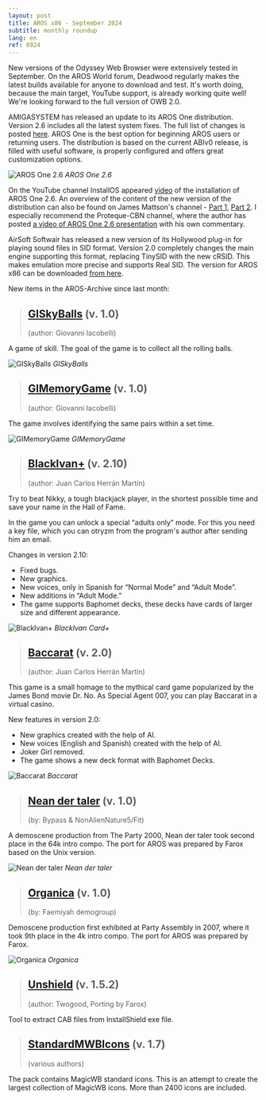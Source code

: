 ```yaml
---
layout: post
title: AROS x86 - September 2024
subtitle: monthly roundup
lang: en
ref: 0924
---
```


New versions of the Odyssey Web Browser were extensively tested in September. On the AROS World forum, Deadwood regularly makes the latest builds available for anyone to download and test. It's worth doing, because the main target, YouTube support, is already working quite well! We're looking forward to the full version of OWB 2.0.

AMIGASYSTEM has released an update to its AROS One distribution. Version 2.6 includes all the latest system fixes. The full list of changes is posted [here](https://arosworld.org/infusions/forum/viewthread.php?thread_id=1124&pid=6231#post_6231). AROS One is the best option for beginning AROS users or returning users. The distribution is based on the current ABIv0 release, is filled with useful software, is properly configured and offers great customization options. 

![AROS One 2.6](/assets/img/0924/arosone26.jpg)
*AROS One 2.6*

On the YouTube channel InstallOS appeared [video](https://www.youtube.com/watch?v=M7YjufrJqDs) of the installation of AROS One 2.6. An overview of the content of the new version of the distribution can also be found on James Mattson's channel - [Part 1](https://www.youtube.com/watch?v=Ml3XaQaqcQw), [Part 2](https://www.youtube.com/watch?v=Jx1kLvR9fs4). I especially recommend the Proteque-CBN channel, where the author has posted [a video of AROS One 2.6 presentation](https://www.youtube.com/watch?v=ZNXauy5m5Wc) with his own commentary.

AirSoft Softwair has released a new version of its Hollywood plug-in for playing sound files in SID format. Version 2.0 completely changes the main engine supporting this format, replacing TinySID with the new cRSID. This makes emulation more precise and supports Real SID. The version for AROS x86 can be downloaded [from here](https://www.hollywood-mal.com/download/SID_Amiga.lha).

New items in the AROS-Archive since last month:

> ## [GISkyBalls](http://archives.aros-exec.org/?function=showfile&file=game/misc/giskyballsaros.zip) (v. 1.0)
> (author: Giovanni Iacobelli)

A game of skill. The goal of the game is to collect all the rolling balls.

![GISkyBalls](/assets/img/0924/SkyBallsAros.png)
*GISkyBalls*

> ## [GIMemoryGame](https://archives.aros-exec.org/?function=showfile&file=game/misc/gimemorygamearos.zip) (v. 1.0)
> (author:	Giovanni Iacobelli)

The game involves identifying the same pairs within a set time.

![GIMemoryGame](/assets/img/0924/MemoryGameAros.png)
*GIMemoryGame*

> ## [BlackIvan+](https://archives.aros-exec.org/?function=showfile&file=game/card/blackivan.lha) (v. 2.10)
> (author: Juan Carlos Herrán Martín)

Try to beat Nikky, a tough blackjack player, in the shortest possible time and save your name in the Hall of Fame.  

In the game you can unlock a special “adults only” mode. For this you need a key file, which you can otryzm from the program's author after sending him an email.

Changes in version 2.10:
- Fixed bugs.
- New graphics.
- New voices, only in Spanish for “Normal Mode” and “Adult Mode”.
- New additions in “Adult Mode.”
- The game supports Baphomet decks, these decks have cards of larger size and different appearance.

![BlackIvan+](/assets/img/0924/blackivancard.jpg)
*BlackIvan Card+*

> ## [Baccarat](https://archives.aros-exec.org/?function=showfile&file=game/card/baccarat.lha) (v. 2.0)
> (author: Juan Carlos Herrán Martín)

This game is a small homage to the mythical card game popularized by the James Bond movie Dr. No. As Special Agent 007, you can play Baccarat in a virtual casino.

New features in version 2.0:  
- New graphics created with the help of AI.
- New voices (English and Spanish) created with the help of AI.
- Joker Girl removed.
- The game shows a new deck format with Baphomet Decks.

![Baccarat](/assets/img/0924/baccarat.jpg)
*Baccarat*

> ## [Nean der taler](https://archives.aros-exec.org/?function=showfile&file=demo/intro/neandertaler.i386-aros.zip) (v. 1.0)
> (by:	Bypass & NonAlienNature5/Fit)

A demoscene production from The Party 2000, Nean der taler took second place in the 64k intro compo. The port for AROS was prepared by Farox based on the Unix version.

![Nean der taler](/assets/img/0924/neandertaler.jpg)
*Nean der taler*

> ## [Organica](https://archives.aros-exec.org/?function=showfile&file=demo/intro/organica.i386-aros.zip) (v. 1.0)
> (by: Faemiyah demogroup)

Demoscene production first exhibited at Party Assembly in 2007, where it took 9th place in the 4k intro compo. The port for AROS was prepared by Farox.

![Organica](/assets/img/0924/organica.jpg)
*Organica*

> ## [Unshield](https://archives.aros-exec.org/?function=showfile&file=utility/filetool/unshield.386-aros.zip) (v. 1.5.2)
> (author:	Twogood, Porting by Farox)

Tool to extract CAB files from InstallShield exe file.

> ## [StandardMWBIcons](https://archives.aros-exec.org/?function=showfile&file=graphics/icon/standardmagicwb.lha) (v. 1.7)
> (various authors)

The pack contains MagicWB standard icons. This is an attempt to create the largest collection of MagicWB icons. More than 2400 icons are included.


